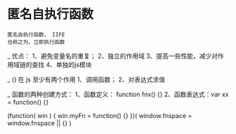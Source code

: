 # 匿名自执行函数
    匿名自执行函数， IIFE
    也称之为，立即执行函数

\_ 优点：
    1、避免变量名的重复；
    2、独立的作用域
    3、提高一些性能，减少对作用域链的查找
    4、单独的js模块

\_ () 在 js 至少有两个作用
    1、调用函数；
    2、对表达式求值

\_ 函数的两种创建方式：
    1、函数定义： function fnx() {}
    2、函数表达式：var xx = function() {}

<!-- 命名空间的应用，防止变量名重复 -->
(function( win ) {
    win.myFn = function() {}
})( window.fnspace = window.fnspace || {} )